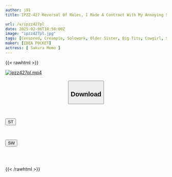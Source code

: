 ```yaml
---
author: j91
title: IPZZ-427 Reversal Of Roles, I Made A Contract With My Annoying Sister-in-law To Do Whatever I Wanted For 3 Days By Using Her Weaknesses! My Gravure Idol Sister Became My Personal Creampie Pet Even Though She Kept Complaining... But What Happened Next Was Hell (sweat) Momo Sakura

url: /v/ipzz427pl
date: 2025-02-06T18:50:00Z
image: "ipzz427pl.jpg"
tags: [Censored, Creampie, Solowork, Older Sister, Big Tits, Cowgirl, Sweat	]
maker: [IDEA POCKET]
actress: [ Sakura Momo ]
---
```



{{< rawhtml >}}

<div class="video" data-videoid="K7JyypwKBmHg2r">
    <a href="javascript:;">
        <img src="/v/ipzz427pl/ipzz427pl.jpg" width="WIDTH" height="HEIGHT" alt="ipzz427pl.mp4" loading="lazy">
    </a>
</div>

<script type="text/javascript" src="https://j91.asia/asset/on-demand-st.js"></script>

<br>
  <link rel="stylesheet" href="https://j91.asia/asset/bs5.css">
  
  <center>
  <button class="btn btn-primary" type="button" data-bs-toggle="collapse" data-bs-target=".multi-collapse" aria-expanded="false" aria-controls="multiCollapseExample1 multiCollapseExample2"><h2>Download</h2></button></center>
</p>
<div class="row">
  <div class="col">
    <div class="collapse multi-collapse" id="multiCollapseExample1">
      <div class="card card-body">
	      	      <br>
<div class="buttons">  
<p><a href="/v/ipzz427pl/st.html" target="_blank"><button class="btn-hover color-3"><i class="fa fa-download"></i> ST</button></a></p></div>
    </div>
  </div>
</div>
  <div class="col">
    <div class="collapse multi-collapse" id="multiCollapseExample2">
      <div class="card card-body">
	      <br>
<div class="buttons">
<p><a href="/v/ipzz427pl/sw.html" target="_blank"><button class="btn-hover color-2"><i class="fa fa-download"></i> SW</button></a></p></div>
<br><br>
      </div>
    </div>
  </div>
</div>

{{< /rawhtml >}}